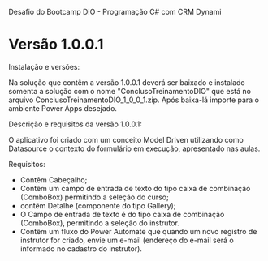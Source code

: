 Desafio do Bootcamp DIO - Programação C# com CRM Dynami

<h1>Versão 1.0.0.1</h1>
Instalação e versões:

Na solução que contêm a versão 1.0.0.1 deverá
ser baixado e instalado somenta a solução com o nome "ConclusoTreinamentoDIO" que está no arquivo ConclusoTreinamentoDIO_1_0_0_1.zip.
Após baixa-lá importe para o ambiente Power Apps desejado.

Descrição e requisitos da versão 1.0.0.1:

  O aplicativo  foi criado com um conceito Model Driven utilizando como Datasource o contexto do formulário em execução,
apresentado nas aulas.

Requisitos:
 - Contêm Cabeçalho;
 - Contêm um campo de entrada de texto do tipo caixa de combinação (ComboBox) permitindo a seleção do curso;
 - contêm Detalhe (componente do tipo Gallery);
 - O Campo de entrada de texto é do tipo caixa de combinação (ComboBox), permitindo a seleção do instrutor.
 - Contêm um fluxo do Power Automate que quando um novo registro de instrutor for criado, envie um e-mail (endereço do e-mail será o informado no cadastro do instrutor).

